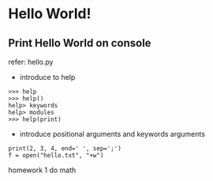 # Hello World!

## Print Hello World on console
refer: hello.py

* introduce to help
```
>>> help
>>> help()
help> keywords
help> modules
>>> help(print)
```
* introduce positional arguments and keywords arguments
```
print(2, 3, 4, end=' ', sep=';')
f = open("hello.txt", "+w")
```

homework 1
do math